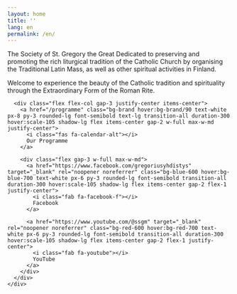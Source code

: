 ```yaml
---
layout: home
title: ''
lang: en
permalink: /en/
---
```


<main class="slideshow-container min-h-screen flex items-center justify-center relative">
  <!-- Slideshow background images -->
  <div class="slideshow-bg">
    <div class="slide active" style="background-image: url('/assets/images/media/slideshow/01.jpg');"></div>
    <div class="slide" style="background-image: url('/assets/images/media/slideshow/02.jpg');"></div>
    <div class="slide" style="background-image: url('/assets/images/media/slideshow/03.jpg');"></div>
    <div class="slide" style="background-image: url('/assets/images/media/slideshow/04.jpg');"></div>
    <div class="slide" style="background-image: url('/assets/images/media/slideshow/05.jpg');"></div>
  </div>
  <!-- Dark overlay -->
  <div class="slideshow-overlay"></div>
  
  <div class="container mx-auto px-6 sm:px-12 text-center text-white relative z-10 h-full flex flex-col justify-center">
    <div class="max-w-4xl mx-auto">
      <div class="bg-black bg-opacity-30 backdrop-blur-sm rounded-lg p-6 mb-6">
        <p class="text-lg md:text-xl leading-relaxed mb-4">
          The Society of St. Gregory the Great Dedicated to preserving and promoting the rich liturgical tradition of the Catholic Church by organising the Traditional Latin Mass, as well as other spiritual activities in Finland.
        </p>
        <p class="text-base md:text-lg leading-relaxed">
          Welcome to experience the beauty of the Catholic tradition and spirituality through the Extraordinary Form of the Roman Rite.
        </p>
      </div>

      <div class="flex flex-col gap-3 justify-center items-center">
        <a href="/programme" class="bg-brand hover:bg-brand/90 text-white px-8 py-3 rounded-lg font-semibold text-lg transition-all duration-300 hover:scale-105 shadow-lg flex items-center gap-2 w-full max-w-md justify-center">
          <i class="fas fa-calendar-alt"></i>
          Our Programme
        </a>
        
        <div class="flex gap-3 w-full max-w-md">
          <a href="https://www.facebook.com/gregoriusyhdistys" target="_blank" rel="noopener noreferrer" class="bg-blue-600 hover:bg-blue-700 text-white px-6 py-3 rounded-lg font-semibold transition-all duration-300 hover:scale-105 shadow-lg flex items-center gap-2 flex-1 justify-center">
            <i class="fab fa-facebook-f"></i>
            Facebook
          </a>
          
          <a href="https://www.youtube.com/@ssgm" target="_blank" rel="noopener noreferrer" class="bg-red-600 hover:bg-red-700 text-white px-6 py-3 rounded-lg font-semibold transition-all duration-300 hover:scale-105 shadow-lg flex items-center gap-2 flex-1 justify-center">
            <i class="fab fa-youtube"></i>
            YouTube
          </a>
        </div>
      </div>
    </div>
  </div>
</main>
